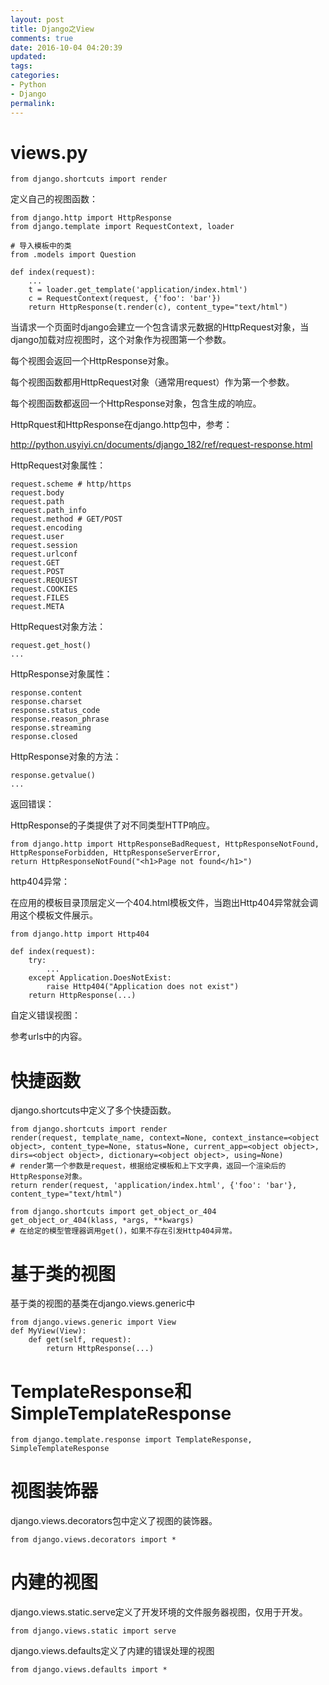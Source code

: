 ```yaml
---
layout: post
title: Django之View
comments: true
date: 2016-10-04 04:20:39
updated:
tags:
categories:
- Python
- Django
permalink:
---
```


# views.py

    from django.shortcuts import render

定义自己的视图函数：

    from django.http import HttpResponse
    from django.template import RequestContext, loader

    # 导入模板中的类
    from .models import Question

    def index(request):
        ...
        t = loader.get_template('application/index.html')
        c = RequestContext(request, {'foo': 'bar'})
        return HttpResponse(t.render(c), content_type="text/html")

当请求一个页面时django会建立一个包含请求元数据的HttpRequest对象，当django加载对应视图时，这个对象作为视图第一个参数。

每个视图会返回一个HttpResponse对象。

每个视图函数都用HttpRequest对象（通常用request）作为第一个参数。

每个视图函数都返回一个HttpResponse对象，包含生成的响应。

HttpRquest和HttpResponse在django.http包中，参考：

<http://python.usyiyi.cn/documents/django_182/ref/request-response.html>

HttpRequest对象属性：

    request.scheme # http/https
    request.body
    request.path
    request.path_info
    request.method # GET/POST
    request.encoding
    request.user
    request.session
    request.urlconf
    request.GET
    request.POST
    request.REQUEST
    request.COOKIES
    request.FILES
    request.META

HttpRequest对象方法：

    request.get_host()
    ...

HttpResponse对象属性：

    response.content
    response.charset
    response.status_code
    response.reason_phrase
    response.streaming
    response.closed

HttpResponse对象的方法：

    response.getvalue()
    ...

返回错误：

HttpResponse的子类提供了对不同类型HTTP响应。

    from django.http import HttpResponseBadRequest, HttpResponseNotFound, HttpResponseForbidden, HttpResponseServerError,
    return HttpResponseNotFound("<h1>Page not found</h1>")

http404异常：

在应用的模板目录顶层定义一个404.html模板文件，当跑出Http404异常就会调用这个模板文件展示。

    from django.http import Http404

    def index(request):
        try:
            ...
        except Application.DoesNotExist:
            raise Http404("Application does not exist")
        return HttpResponse(...)

自定义错误视图：

参考urls中的内容。

# 快捷函数

django.shortcuts中定义了多个快捷函数。

    from django.shortcuts import render
    render(request, template_name, context=None, context_instance=<object object>, content_type=None, status=None, current_app=<object object>, dirs=<object object>, dictionary=<object object>, using=None)
    # render第一个参数是request，根据给定模板和上下文字典，返回一个渲染后的HttpResponse对象。
    return render(request, 'application/index.html', {'foo': 'bar'}, content_type="text/html")

    from django.shortcuts import get_object_or_404
    get_object_or_404(klass, *args, **kwargs)
    # 在给定的模型管理器调用get()，如果不存在引发Http404异常。

# 基于类的视图

基于类的视图的基类在django.views.generic中

    from django.views.generic import View
    def MyView(View):
        def get(self, request):
            return HttpResponse(...)

# TemplateResponse和SimpleTemplateResponse

    from django.template.response import TemplateResponse, SimpleTemplateResponse

# 视图装饰器

django.views.decorators包中定义了视图的装饰器。

    from django.views.decorators import *

# 内建的视图

django.views.static.serve定义了开发环境的文件服务器视图，仅用于开发。

    from django.views.static import serve

django.views.defaults定义了内建的错误处理的视图

    from django.views.defaults import *
